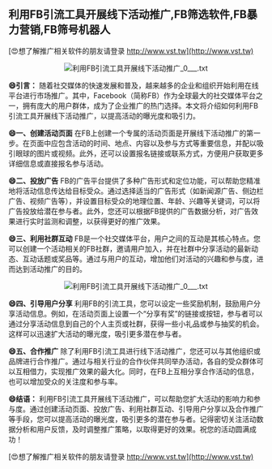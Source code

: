 ## **利用FB引流工具开展线下活动推广,FB筛选软件,FB暴力营销,FB筛号机器人**

[😍想了解推广相关软件的朋友请登录 http://www.vst.tw](http://www.vst.tw)

 <center><img src="https://vst.tw/MP4/tuiguang/png/2.png" alt="利用FB引流工具开展线下活动推广_0___.txt"></center>

**😄引言：**
随着社交媒体的快速发展和普及，越来越多的企业和组织开始利用在线平台进行市场推广。其中，Facebook（简称FB）作为全球最大的社交媒体平台之一，拥有庞大的用户群体，成为了企业推广的热门选择。本文将介绍如何利用FB引流工具开展线下活动推广，以提高活动的曝光度和吸引力。

**😄一、创建活动页面**
在FB上创建一个专属的活动页面是开展线下活动推广的第一步。在页面中应包含活动的时间、地点、内容以及参与方式等重要信息，并配以吸引眼球的图片或视频。此外，还可以设置报名链接或联系方式，方便用户获取更多详细信息或直接报名参与活动。

**😄二、投放广告**
FB的广告平台提供了多种广告形式和定位功能，可以帮助您精准地将活动信息传达给目标受众。通过选择适当的广告形式（如新闻源广告、侧边栏广告、视频广告等），并设置目标受众的地理位置、年龄、兴趣等关键词，可以将广告投放给潜在参与者。此外，您还可以根据FB提供的广告数据分析，对广告效果进行实时监测和调整，以获得更好的推广效果。

**😄三、利用社群互动**
FB是一个社交媒体平台，用户之间的互动是其核心特点。您可以创建一个活动相关的FB社群，邀请用户加入，并在社群中分享活动的最新动态、互动话题或奖品等。通过与用户的互动，增加他们对活动的兴趣和参与度，进而达到活动推广的目的。

 <center><img src="https://vst.tw/MP4/tuiguang/png/1.png" alt="利用FB引流工具开展线下活动推广_0___.txt"></center>

**😄四、引导用户分享**
利用FB的引流工具，您可以设定一些奖励机制，鼓励用户分享活动信息。例如，在活动页面上设置一个“分享有奖”的链接或按钮，参与者可以通过分享活动信息到自己的个人主页或社群，获得一些小礼品或参与抽奖的机会。这样可以迅速扩大活动的曝光度，吸引更多潜在参与者。

**😄五、合作推广**
除了利用FB引流工具进行线下活动推广，您还可以与其他组织或品牌进行合作推广。通过与相关行业的合作伙伴共同举办活动，各自的受众群体可以互相借力，实现推广效果的最大化。同时，在FB上互相分享合作活动的信息，也可以增加受众的关注度和参与率。

**😄结语：**
利用FB引流工具开展线下活动推广，可以帮助您扩大活动的影响力和参与度。通过创建活动页面、投放广告、利用社群互动、引导用户分享以及合作推广等手段，您可以提高活动的曝光度，吸引更多的潜在参与者。记得密切关注活动数据分析和用户反馈，及时调整推广策略，以取得更好的效果。祝您的活动圆满成功！

[😍想了解推广相关软件的朋友请登录 http://www.vst.tw](http://www.vst.tw)



